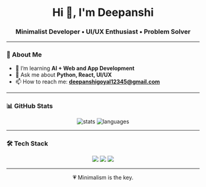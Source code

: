 <h1 align="center">Hi 👋, I'm Deepanshi</h1>
<h3 align="center">Minimalist Developer • UI/UX Enthusiast • Problem Solver</h3>

---

### 🌸 About Me
- 🌱 I’m learning **AI + Web and App Development**
- 💬 Ask me about **Python, React, UI/UX**
- 📫 How to reach me: **deepanshigoyal12345@gmail.com**

---

### 📊 GitHub Stats
<p align="center">
  <img src="https://github-readme-stats.vercel.app/api?username=Deeps-G&show_icons=true&theme=rose_pine&hide_border=true" alt="stats" />
  <img src="https://github-readme-stats.vercel.app/api/top-langs/?username=Deeps-G&layout=compact&theme=rose_pine&hide_border=true" alt="languages" />
</p>

---

### 🛠️ Tech Stack
<p align="center">
  <img src="https://img.shields.io/badge/Python-3776AB?style=for-the-badge&logo=python&logoColor=white" />
  <img src="https://img.shields.io/badge/React-20232A?style=for-the-badge&logo=react&logoColor=61DAFB" />
  <img src="https://img.shields.io/badge/JavaScript-F7DF1E?style=for-the-badge&logo=javascript&logoColor=black" />
</p>

---

<p align="center">💗 Minimalism is the key.</p>

